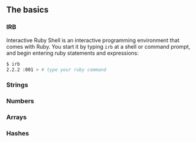 ## The basics

### IRB
Interactive Ruby Shell is an interactive programming environment that comes with Ruby. You start it by typing `irb` at a shell or command prompt, and begin entering ruby statements and expressions:

```bash
$ irb
2.2.2 :001 > # type your ruby command
```


### Strings

### Numbers

### Arrays

### Hashes



